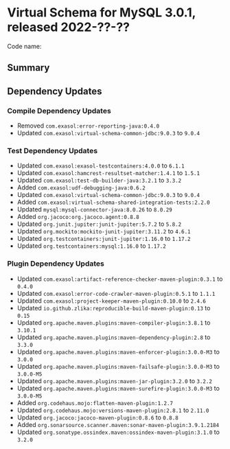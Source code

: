 # Virtual Schema for MySQL 3.0.1, released 2022-??-??

Code name:

## Summary

## Dependency Updates

### Compile Dependency Updates

* Removed `com.exasol:error-reporting-java:0.4.0`
* Updated `com.exasol:virtual-schema-common-jdbc:9.0.3` to `9.0.4`

### Test Dependency Updates

* Updated `com.exasol:exasol-testcontainers:4.0.0` to `6.1.1`
* Updated `com.exasol:hamcrest-resultset-matcher:1.4.1` to `1.5.1`
* Updated `com.exasol:test-db-builder-java:3.2.1` to `3.3.2`
* Added `com.exasol:udf-debugging-java:0.6.2`
* Updated `com.exasol:virtual-schema-common-jdbc:9.0.3` to `9.0.4`
* Added `com.exasol:virtual-schema-shared-integration-tests:2.2.0`
* Updated `mysql:mysql-connector-java:8.0.26` to `8.0.29`
* Added `org.jacoco:org.jacoco.agent:0.8.8`
* Updated `org.junit.jupiter:junit-jupiter:5.7.2` to `5.8.2`
* Updated `org.mockito:mockito-junit-jupiter:3.11.2` to `4.6.1`
* Updated `org.testcontainers:junit-jupiter:1.16.0` to `1.17.2`
* Updated `org.testcontainers:mysql:1.16.0` to `1.17.2`

### Plugin Dependency Updates

* Updated `com.exasol:artifact-reference-checker-maven-plugin:0.3.1` to `0.4.0`
* Updated `com.exasol:error-code-crawler-maven-plugin:0.5.1` to `1.1.1`
* Updated `com.exasol:project-keeper-maven-plugin:0.10.0` to `2.4.6`
* Updated `io.github.zlika:reproducible-build-maven-plugin:0.13` to `0.15`
* Updated `org.apache.maven.plugins:maven-compiler-plugin:3.8.1` to `3.10.1`
* Updated `org.apache.maven.plugins:maven-dependency-plugin:2.8` to `3.3.0`
* Updated `org.apache.maven.plugins:maven-enforcer-plugin:3.0.0-M3` to `3.0.0`
* Updated `org.apache.maven.plugins:maven-failsafe-plugin:3.0.0-M3` to `3.0.0-M5`
* Updated `org.apache.maven.plugins:maven-jar-plugin:3.2.0` to `3.2.2`
* Updated `org.apache.maven.plugins:maven-surefire-plugin:3.0.0-M3` to `3.0.0-M5`
* Added `org.codehaus.mojo:flatten-maven-plugin:1.2.7`
* Updated `org.codehaus.mojo:versions-maven-plugin:2.8.1` to `2.11.0`
* Updated `org.jacoco:jacoco-maven-plugin:0.8.6` to `0.8.8`
* Added `org.sonarsource.scanner.maven:sonar-maven-plugin:3.9.1.2184`
* Updated `org.sonatype.ossindex.maven:ossindex-maven-plugin:3.1.0` to `3.2.0`
